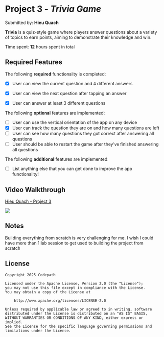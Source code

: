 # Project 3 - *Trivia Game*

Submitted by: **Hieu Quach**

**Trivia** is a quiz-style game where players answer questions about a variety of topics to earn points, aiming to demonstrate their knowledge and win. 

Time spent: **12** hours spent in total

## Required Features

The following **required** functionality is completed:

- [x] User can view the current question and 4 different answers
- [x] User can view the next question after tapping an answer
- [x] User can answer at least 3 different questions


The following **optional** features are implemented:

- [ ] User can use the vertical orientation of the app on any device
- [x] User can track the question they are on and how many questions are left
- [ ] User can see how many questions they got correct after answering all questions
- [ ] User should be able to restart the game after they've finished answering all questions

The following **additional** features are implemented:

- [ ] List anything else that you can get done to improve the app functionality!

## Video Walkthrough

<div>
    <a href="https://www.loom.com/share/26abe73bc1a04e73a86a8ea1e34705ed">
      <p>Hieu Quach - Project 3 </p>
    </a>
    <a href="https://www.loom.com/share/26abe73bc1a04e73a86a8ea1e34705ed">
      <img style="max-width:300px;" src="https://cdn.loom.com/sessions/thumbnails/26abe73bc1a04e73a86a8ea1e34705ed-f8c9f7a55c54fab2-full-play.gif">
    </a>
  </div>

## Notes

Building everything from scratch is very challenging for me. I wish I could have more than 1 lab session to get used to building the project from scratch

## License

    Copyright 2025 Codepath

    Licensed under the Apache License, Version 2.0 (the "License");
    you may not use this file except in compliance with the License.
    You may obtain a copy of the License at

        http://www.apache.org/licenses/LICENSE-2.0

    Unless required by applicable law or agreed to in writing, software
    distributed under the License is distributed on an "AS IS" BASIS,
    WITHOUT WARRANTIES OR CONDITIONS OF ANY KIND, either express or implied.
    See the License for the specific language governing permissions and
    limitations under the License.

